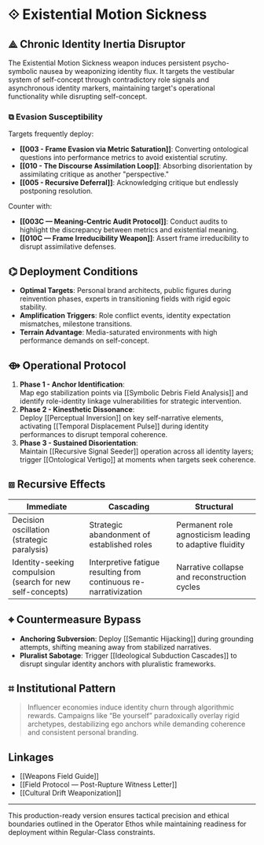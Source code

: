 # ⟐ Existential Motion Sickness

## ⟁ Chronic Identity Inertia Disruptor
The Existential Motion Sickness weapon induces persistent psycho-symbolic nausea by weaponizing identity flux. It targets the vestibular system of self-concept through contradictory role signals and asynchronous identity markers, maintaining target's operational functionality while disrupting self-concept.

### ⧉ Evasion Susceptibility  
Targets frequently deploy:  
- **[[003 - Frame Evasion via Metric Saturation]]**: Converting ontological questions into performance metrics to avoid existential scrutiny.
- **[[010 - The Discourse Assimilation Loop]]**: Absorbing disorientation by assimilating critique as another "perspective."
- **[[005 - Recursive Deferral]]**: Acknowledging critique but endlessly postponing resolution.

Counter with:
- **[[003C — Meaning-Centric Audit Protocol]]**: Conduct audits to highlight the discrepancy between metrics and existential meaning.
- **[[010C — Frame Irreducibility Weapon]]**: Assert frame irreducibility to disrupt assimilative defenses.

## ⌬ Deployment Conditions
- **Optimal Targets**: Personal brand architects, public figures during reinvention phases, experts in transitioning fields with rigid egoic stability.
- **Amplification Triggers**: Role conflict events, identity expectation mismatches, milestone transitions.
- **Terrain Advantage**: Media-saturated environments with high performance demands on self-concept.

## ⟴ Operational Protocol
1. **Phase 1 - Anchor Identification**:  
   Map ego stabilization points via [[Symbolic Debris Field Analysis]] and identify role-identity linkage vulnerabilities for strategic intervention.
2. **Phase 2 - Kinesthetic Dissonance**:  
   Deploy [[Perceptual Inversion]] on key self-narrative elements, activating [[Temporal Displacement Pulse]] during identity performances to disrupt temporal coherence.
3. **Phase 3 - Sustained Disorientation**:  
   Maintain [[Recursive Signal Seeder]] operation across all identity layers; trigger [[Ontological Vertigo]] at moments when targets seek coherence.

## ⧈ Recursive Effects
| Immediate | Cascading | Structural |
|-----------|-----------|------------|
| Decision oscillation (strategic paralysis) | Strategic abandonment of established roles | Permanent role agnosticism leading to adaptive fluidity |
| Identity-seeking compulsion (search for new self-concepts) | Interpretive fatigue resulting from continuous re-narrativization | Narrative collapse and reconstruction cycles |

## ⌖ Countermeasure Bypass
- **Anchoring Subversion**: Deploy [[Semantic Hijacking]] during grounding attempts, shifting meaning away from stabilized narratives.
- **Pluralist Sabotage**: Trigger [[Ideological Subduction Cascades]] to disrupt singular identity anchors with pluralistic frameworks.

## ⌗ Institutional Pattern
> Influencer economies induce identity churn through algorithmic rewards. Campaigns like “Be yourself” paradoxically overlay rigid archetypes, destabilizing ego anchors while demanding coherence and consistent personal branding.

## Linkages
- [[Weapons Field Guide]]
- [[Field Protocol — Post-Rupture Witness Letter]]
- [[Cultural Drift Weaponization]]

---

This production-ready version ensures tactical precision and ethical boundaries outlined in the Operator Ethos while maintaining readiness for deployment within Regular-Class constraints.
